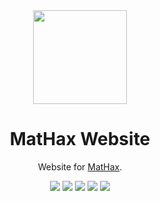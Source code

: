 <div align="center">
	<img src="https://mathaxclient.xyz/resources/images/icons/icon.png" width="150" height="150">
</div>

<h1 align="center">
	MatHax Website
</h1>

<p align="center">
	Website for <a href="https://mathaxclient.xyz/">MatHax</a>.
</p>

<div align="center">
  <img src="https://img.shields.io/github/last-commit/MatHax/Website">
  <img src="https://img.shields.io/github/commit-activity/m/MatHax/Website">
  <img src="https://img.shields.io/github/languages/code-size/MatHax/Website">
  <img src="https://img.shields.io/tokei/lines/github/MatHax/Website">
  <a href="https://mathaxclient.xyz/Discord"><img src="https://img.shields.io/discord/823286525402939402"></a>
</div>

